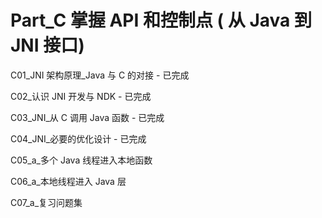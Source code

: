 # Part_C 掌握 API 和控制点 ( 从 Java **到** **JNI** 接口)

C01_JNI 架构原理_Java 与 C 的对接 - 已完成

C02_认识 JNI 开发与 NDK - 已完成

C03_JNI_从 C 调用 Java 函数 - 已完成

C04_JNI_必要的优化设计 - 已完成

C05_a_多个 Java 线程进入本地函数

C06_a_本地线程进入 Java 层

C07_a_复习问题集